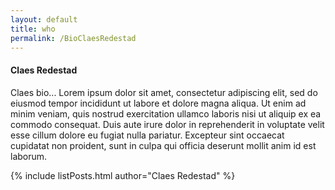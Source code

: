 ```yaml
---
layout: default
title: who
permalink: /BioClaesRedestad
---
```


<h4>Claes Redestad</h4>

<div>Claes bio... Lorem ipsum dolor sit amet, consectetur adipiscing elit, sed do eiusmod tempor incididunt ut labore et dolore magna aliqua. Ut enim ad minim veniam, quis nostrud exercitation ullamco laboris nisi ut aliquip ex ea commodo consequat. Duis aute irure dolor in reprehenderit in voluptate velit esse cillum dolore eu fugiat nulla pariatur. Excepteur sint occaecat cupidatat non proident, sunt in culpa qui officia deserunt mollit anim id est laborum.</div>

{% include listPosts.html author="Claes Redestad" %}

